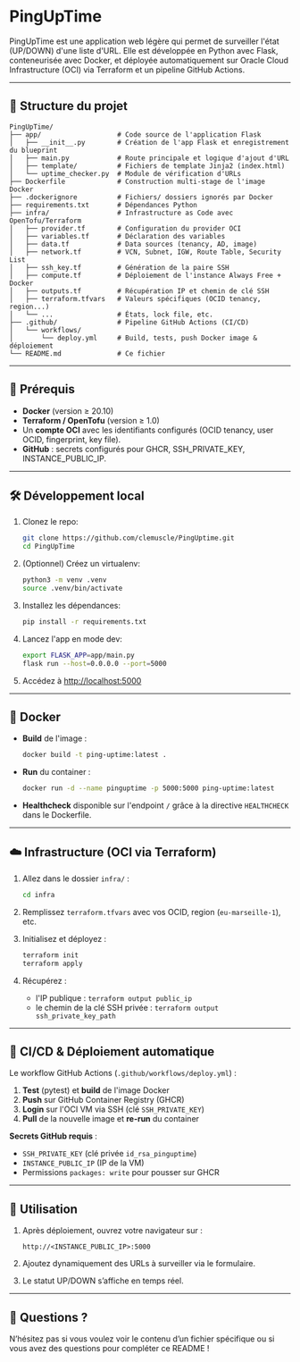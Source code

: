 # PingUpTime

PingUpTime est une application web légère qui permet de surveiller l'état (UP/DOWN) d'une liste d'URL. Elle est développée en Python avec Flask, conteneurisée avec Docker, et déployée automatiquement sur Oracle Cloud Infrastructure (OCI) via Terraform et un pipeline GitHub Actions.

---

## 📂 Structure du projet

```plaintext
PingUpTime/
├── app/                   # Code source de l'application Flask
│   ├── __init__.py        # Création de l'app Flask et enregistrement du blueprint
│   ├── main.py            # Route principale et logique d'ajout d'URL
│   ├── template/          # Fichiers de template Jinja2 (index.html)
│   └── uptime_checker.py  # Module de vérification d'URLs
├── Dockerfile             # Construction multi-stage de l'image Docker
├── .dockerignore          # Fichiers/ dossiers ignorés par Docker
├── requirements.txt       # Dépendances Python
├── infra/                 # Infrastructure as Code avec OpenTofu/Terraform
│   ├── provider.tf        # Configuration du provider OCI
│   ├── variables.tf       # Déclaration des variables
│   ├── data.tf            # Data sources (tenancy, AD, image)
│   ├── network.tf         # VCN, Subnet, IGW, Route Table, Security List
│   ├── ssh_key.tf         # Génération de la paire SSH
│   ├── compute.tf         # Déploiement de l'instance Always Free + Docker
│   ├── outputs.tf         # Récupération IP et chemin de clé SSH
│   ├── terraform.tfvars   # Valeurs spécifiques (OCID tenancy, region...)
│   └── ...                # États, lock file, etc.
├── .github/               # Pipeline GitHub Actions (CI/CD)
│   └── workflows/
│       └── deploy.yml     # Build, tests, push Docker image & déploiement
└── README.md              # Ce fichier
```

---

## 🚀 Prérequis

* **Docker** (version ≥ 20.10)
* **Terraform / OpenTofu** (version ≥ 1.0)
* Un **compte OCI** avec les identifiants configurés (OCID tenancy, user OCID, fingerprint, key file).
* **GitHub** : secrets configurés pour GHCR, SSH\_PRIVATE\_KEY, INSTANCE\_PUBLIC\_IP.

---

## 🛠️ Développement local

1. Clonez le repo:

   ```bash
   git clone https://github.com/clemuscle/PingUptime.git
   cd PingUpTime
   ```
2. (Optionnel) Créez un virtualenv:

   ```bash
   python3 -m venv .venv
   source .venv/bin/activate
   ```
3. Installez les dépendances:

   ```bash
   pip install -r requirements.txt
   ```
4. Lancez l'app en mode dev:

   ```bash
   export FLASK_APP=app/main.py
   flask run --host=0.0.0.0 --port=5000
   ```
5. Accédez à [http://localhost:5000](http://localhost:5000)

---

## 🐳 Docker

* **Build** de l'image :

  ```bash
  docker build -t ping-uptime:latest .
  ```
* **Run** du container :

  ```bash
  docker run -d --name pinguptime -p 5000:5000 ping-uptime:latest
  ```
* **Healthcheck** disponible sur l'endpoint `/` grâce à la directive `HEALTHCHECK` dans le Dockerfile.

---

## ☁️ Infrastructure (OCI via Terraform)

1. Allez dans le dossier `infra/` :

   ```bash
   cd infra
   ```
2. Remplissez `terraform.tfvars` avec vos OCID, region (`eu-marseille-1`), etc.
3. Initialisez et déployez :

   ```bash
   terraform init
   terraform apply
   ```
4. Récupérez :

   * l'IP publique : `terraform output public_ip`
   * le chemin de la clé SSH privée : `terraform output ssh_private_key_path`

---

## 🔄 CI/CD & Déploiement automatique

Le workflow GitHub Actions (`.github/workflows/deploy.yml`) :

1. **Test** (pytest) et **build** de l'image Docker
2. **Push** sur GitHub Container Registry (GHCR)
3. **Login** sur l'OCI VM via SSH (clé `SSH_PRIVATE_KEY`)
4. **Pull** de la nouvelle image et **re-run** du container

**Secrets GitHub requis** :

* `SSH_PRIVATE_KEY` (clé privée `id_rsa_pinguptime`)
* `INSTANCE_PUBLIC_IP` (IP de la VM)
* Permissions `packages: write` pour pousser sur GHCR

---

## 🎯 Utilisation

1. Après déploiement, ouvrez votre navigateur sur :

   ```
   http://<INSTANCE_PUBLIC_IP>:5000
   ```
2. Ajoutez dynamiquement des URLs à surveiller via le formulaire.
3. Le statut UP/DOWN s’affiche en temps réel.

---

## 🤔 Questions ?

N’hésitez pas si vous voulez voir le contenu d’un fichier spécifique ou si vous avez des questions pour compléter ce README !
